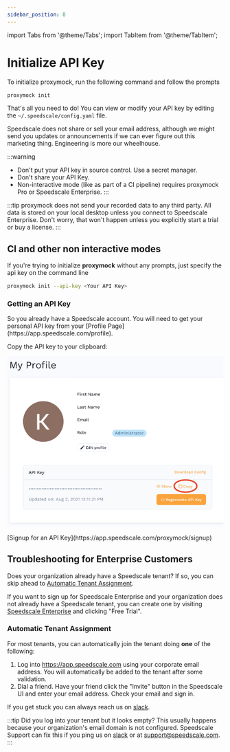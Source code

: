 ```yaml
---
sidebar_position: 8
---
```


import Tabs from '@theme/Tabs';
import TabItem from '@theme/TabItem';

# Initialize API Key

To initialize proxymock, run the following command and follow the prompts

```bash
proxymock init
```

That's all you need to do! You can view or modify your API key by editing the `~/.speedscale/config.yaml` file.

Speedscale does not share or sell your email address, although we might send you updates or announcements if we can ever figure out this marketing thing. Engineering is more our wheelhouse.

:::warning

- Don't put your API key in source control. Use a secret manager.
- Don't share your API Key.
- Non-interactive mode (like as part of a CI pipeline) requires proxymock Pro or Speedscale Enterprise.
  :::

:::tip
proxymock does not send your recorded data to any third party. All data is stored on your local desktop unless you connect to Speedscale Enterprise. Don't worry, that won't happen unless you explicitly start a trial or buy a license.
:::

## CI and other non interactive modes

If you're trying to initialize **proxymock** without any prompts, just specify the api key on the command line

```bash
proxymock init --api-key <Your API Key>
```

### Getting an API Key

<Tabs>
  <TabItem value="Existing Enterprise Customer">
So you already have a Speedscale account.  You will need to get your personal API key from your [Profile Page](https://app.speedscale.com/profile).

Copy the API key to your clipboard:

![API Key](../../setup/install/api-key.png)
</TabItem>

  <TabItem value="New User">
[Signup for an API Key](https://app.speedscale.com/proxymock/signup)
  </TabItem>
</Tabs>

## Troubleshooting for Enterprise Customers

Does your organization already have a Speedscale tenant? If so, you can skip ahead to [Automatic Tenant Assignment](#automatic-tenant-assignment).

If you want to sign up for Speedscale Enterprise and your organization does not already have a Speedscale tenant, you can create one by visiting [Speedscale Enterprise](https://speedscale.com) and clicking "Free Trial".

### Automatic Tenant Assignment

For most tenants, you can automatically join the tenant doing **one** of the following:

1. Log into https://app.speedscale.com using your corporate email address. You will automatically be added to the tenant after some validation.
1. Dial a friend. Have your friend click the "Invite" button in the Speedscale UI and enter your email address. Check your email and sign in.

If you get stuck you can always reach us on [slack](https://slack.speedscale.com).

:::tip
Did you log into your tenant but it looks empty? This usually happens because your organization's email domain is not configured. Speedscale Support can fix this if you ping us on [slack](https://slack.speedscale.com) or at [support@speedscale.com](mailto:support@speedscale.com).
:::
